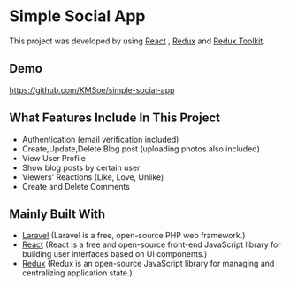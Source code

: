 # Simple Social App
This project was developed by using [React](https://reactjs.org/) , [Redux](https://redux.js.org/) and [Redux Toolkit](https://redux-toolkit.js.org/).
## Demo
https://github.com/KMSoe/simple-social-app
## What Features Include In This Project
* Authentication (email verification included)
* Create,Update,Delete Blog post (uploading photos also included)
* View User Profile
* Show blog posts by certain user
* Viewers' Reactions (Like, Love, Unlike)
* Create and Delete Comments
## Mainly Built With
* [Laravel](https://laravel.com) (Laravel is a free, open-source PHP web framework.)
* [React](https://reactjs.org) (React is a free and open-source front-end JavaScript library for building user interfaces based on UI components.)
* [Redux](https://redux.js.org/) (Redux is an open-source JavaScript library for managing and centralizing application state.)
